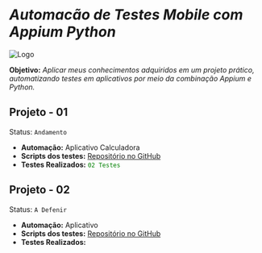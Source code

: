 # _Automacão de Testes Mobile com Appium Python_

![Logo](https://blog.testproject.io/wp-content/uploads/2019/07/7-D-min.png)

**Objetivo:** *Aplicar meus conhecimentos adquiridos em um projeto prático, automatizando testes em aplicativos por meio da combinação Appium e Python.*

## Projeto - 01
Status: `Andamento`

- **Automação:** Aplicativo Calculadora
- **Scripts dos testes:** [Repositório no GitHub](https://github.com/goisjackson/Automacao-Testes-Mobile-Appium-Python/tree/main/CalculadoraAndroid/Scripts)
- **Testes Realizados:** <span style="color:green">`02 Testes`</span>

## Projeto - 02
Status: `A Defenir`

- **Automação:** Aplicativo 
- **Scripts dos testes:** [Repositório no GitHub]()
- **Testes Realizados:** <span style="color:green">` `</span>
